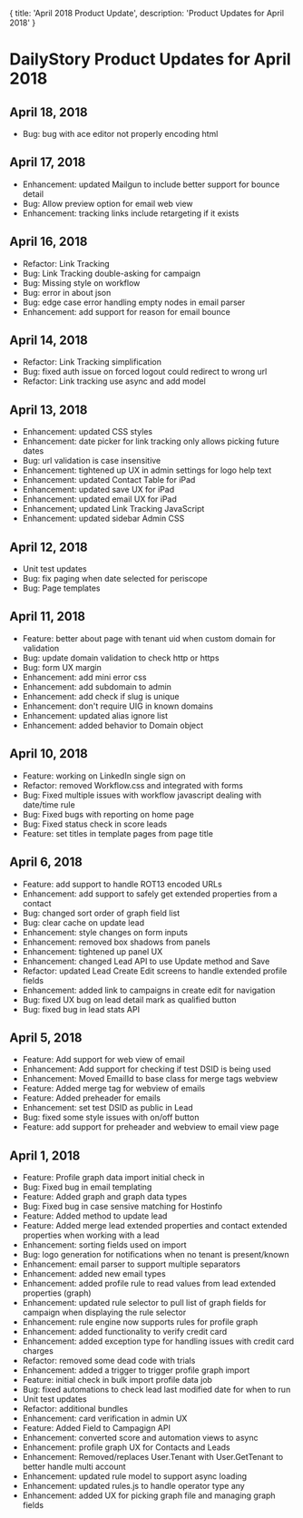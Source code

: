 {
	title: 'April 2018 Product Update',
	description: 'Product Updates for April 2018'
}
# DailyStory Product Updates for April 2018
## April 18, 2018
* Bug: bug with ace editor not properly encoding html

## April 17, 2018
* Enhancement: updated Mailgun to include better support for bounce detail
* Bug: Allow preview option for email web view
* Enhancement: tracking links include retargeting if it exists

## April 16, 2018
* Refactor: Link Tracking
* Bug: Link Tracking double-asking for campaign
* Bug: Missing style on workflow
* Bug: error in about json
* Bug: edge case error handling empty nodes in email parser
* Enhancement: add support for reason for email bounce

## April 14, 2018
* Refactor: Link Tracking simplification
* Bug: fixed auth issue on forced logout could redirect to wrong url
* Refactor: Link tracking use async and add model

## April 13, 2018
* Enhancement: updated CSS styles
* Enhancement: date picker for link tracking only allows picking future dates
* Bug: url validation is case insensitive
* Enhancement: tightened up UX in admin settings for logo help text
* Enhancement: updated Contact Table for iPad
* Enhancement: updated save UX for iPad
* Enhancement: updated email UX for iPad
* Enhancement; updated Link Tracking JavaScript
* Enhancement: updated sidebar Admin CSS

## April 12, 2018
* Unit test updates
* Bug: fix paging when date selected for periscope
* Bug: Page templates

## April 11, 2018
* Feature: better about page with tenant uid when custom domain for validation
* Bug: update domain validation to check http or https
* Bug: form UX margin
* Enhancement: add mini error css
* Enhancement: add subdomain to admin
* Enhancement: add check if slug is unique
* Enhancement: don't require UIG in known domains
* Enhancement: updated alias ignore list
* Enhancement: added behavior to Domain object

## April 10, 2018
* Feature: working on LinkedIn single sign on
* Refactor: removed Workflow.css and integrated with forms
* Bug: Fixed multiple issues with workflow javascript dealing with date/time rule
* Bug: Fixed bugs with reporting on home page
* Bug: Fixed status check in score leads
* Feature: set titles in template pages from page title

## April 6, 2018
* Feature: add support to handle ROT13 encoded URLs
* Enhancement: add support to safely get extended properties from a contact
* Bug: changed sort order of graph field list
* Bug: clear cache on update lead
* Enhancement: style changes on form inputs
* Enhancement: removed box shadows from panels
* Enhancement: tightened up panel UX
* Enhancement: changed Lead API to use Update method and Save
* Refactor: updated Lead Create Edit screens to handle extended profile fields
* Enhancement: added link to campaigns in create edit for navigation
* Bug: fixed UX bug on lead detail mark as qualified button
* Bug: fixed bug in lead stats API

## April 5, 2018
* Feature: Add support for web view of email
* Enhancement: Add support for checking if test DSID is being used
* Enhancement: Moved EmailId to base class for merge tags webview
* Feature: Added merge tag for webview of emails
* Feature: Added preheader for emails
* Enhancement: set test DSID as public in Lead
* Bug: fixed some style issues with on/off button
* Feature: add support for preheader and webview to email view page

## April 1, 2018
* Feature: Profile graph data import initial check in
* Bug: Fixed bug in email templating
* Feature: Added graph and graph data types
* Bug: Fixed bug in case sensive matching for Hostinfo
* Feature: Added method to update lead
* Feature: Added merge lead extended properties and contact extended properties when working with a lead
* Enhancement: sorting fields used on import
* Bug: logo generation for notifications when no tenant is present/known
* Enhancement: email parser to support multiple separators
* Enhancement: added new email types
* Enhancement: added profile rule to read values from lead extended properties (graph)
* Enhancement: updated rule selector to pull list of graph fields for campaign when displaying the rule selector
* Enhancement: rule engine now supports rules for profile graph
* Enhancement: added functionality to verify credit card
* Enhancement: added exception type for handling issues with credit card charges
* Refactor: removed some dead code with trials
* Enhancement: added a trigger to trigger profile graph import
* Feature: initial check in bulk import profile data job
* Bug: fixed automations to check lead last modified date for when to run
* Unit test updates
* Refactor: additional bundles
* Enhancement: card verification in admin UX
* Feature: Added Field to Campagign API
* Enhancement: converted score and automation views to async
* Enhancement: profile graph UX for Contacts and Leads
* Enhancement: Removed/replaces User.Tenant with User.GetTenant to better handle multi account
* Enhancement: updated rule model to support async loading
* Enhancement: updated rules.js to handle operator type any
* Enhancement: added UX for picking graph file and managing graph fields